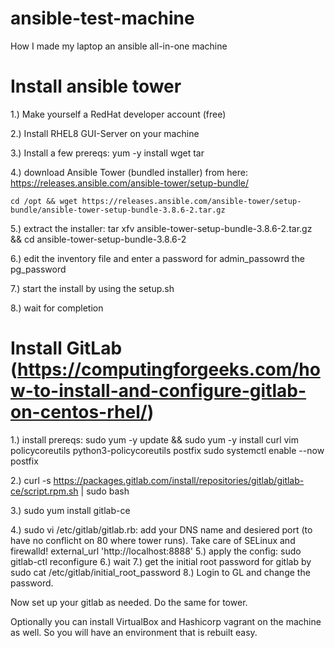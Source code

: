 # ansible-test-machine
How I made my laptop an ansible all-in-one machine

# Install ansible tower
1.) Make yourself a RedHat developer account (free)

2.) Install RHEL8 GUI-Server on your machine

3.) Install a few prereqs: 
    yum -y install wget tar

4.) download Ansible Tower (bundled installer) from here: https://releases.ansible.com/ansible-tower/setup-bundle/

    cd /opt && wget https://releases.ansible.com/ansible-tower/setup-bundle/ansible-tower-setup-bundle-3.8.6-2.tar.gz

5.) extract the installer: 
    tar xfv ansible-tower-setup-bundle-3.8.6-2.tar.gz && cd ansible-tower-setup-bundle-3.8.6-2

6.) edit the inventory file and enter a password for admin_passowrd the pg_password

7.) start the install by using the setup.sh

8.) wait for completion

# Install GitLab (https://computingforgeeks.com/how-to-install-and-configure-gitlab-on-centos-rhel/)

1.) install prereqs:
    sudo yum -y update && sudo yum -y install curl vim policycoreutils python3-policycoreutils postfix
    sudo systemctl enable --now postfix

2.) curl -s https://packages.gitlab.com/install/repositories/gitlab/gitlab-ce/script.rpm.sh | sudo bash

3.) sudo yum install gitlab-ce

4.) sudo vi /etc/gitlab/gitlab.rb:
    add your DNS name and desiered port (to have no conflicht on 80 where tower runs). Take care of SELinux and firewalld!
    external_url 'http://localhost:8888'
5.) apply the config: sudo gitlab-ctl reconfigure
6.) wait
7.) get the initial root password for gitlab by sudo cat /etc/gitlab/initial_root_password 
8.) Login to GL and change the password.

Now set up your gitlab as needed. Do the same for tower.

Optionally you can install VirtualBox and Hashicorp vagrant on the machine as well. 
So you will have an environment that is rebuilt easy.
